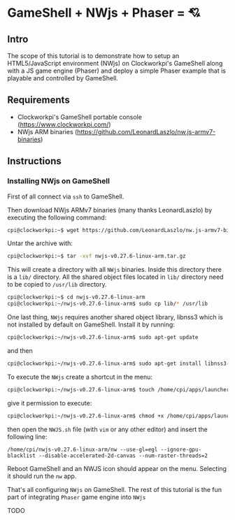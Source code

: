 # GameShell + NWjs + Phaser = :cupid:

## Intro

The scope of this tutorial is to demonstrate how to setup an HTML5/JavaScript environment (NWjs) on Clockworkpi's GameShell along with a JS game engine (Phaser) and deploy a simple Phaser example that is playable and controlled by GameShell.

## Requirements
* Clockworkpi's GameShell portable console (https://www.clockworkpi.com/)
* NWjs ARM binaries (https://github.com/LeonardLaszlo/nw.js-armv7-binaries)

## Instructions

### Installing NWjs on GameShell

First of all connect via `ssh` to GameShell. 

Then download NWjs ARMv7 binaries (many thanks LeonardLaszlo) by executing the following command: 

```bash
cpi@clockworkpi:~$ wget https://github.com/LeonardLaszlo/nw.js-armv7-binaries/releases/download/v0.27.6/nwjs-v0.27.6-linux-arm.tar.gz
```

Untar the archive with:

```bash
cpi@clockworkpi:~$ tar -xvf nwjs-v0.27.6-linux-arm.tar.gz
```

This will create a directory with all `NWjs` binaries. Inside this directory there is a `lib/` directory. All the shared object files located in `lib/` directory need to be copied to `/usr/lib` directory.


```bash
cpi@clockworkpi:~$ cd nwjs-v0.27.6-linux-arm
cpi@clockworkpi:~/nwjs-v0.27.6-linux-arm$ sudo cp lib/* /usr/lib
```

One last thing, `NWjs` requires another shared object library, libnss3 which is not installed by default on GameShell. Install it by running:

```bash
cpi@clockworkpi:~/nwjs-v0.27.6-linux-arm$ sudo apt-get update
```
and then

```bash
cpi@clockworkpi:~/nwjs-v0.27.6-linux-arm$ sudo apt-get install libnss3-dev
```

To execute the `NWjs` create a shortcut in the menu:

```bash
cpi@clockworkpi:~/nwjs-v0.27.6-linux-arm$ touch /home/cpi/apps/launcher/Menu/GameShell/NWJS.sh
```

give it permission to execute:

```bash
cpi@clockworkpi:~/nwjs-v0.27.6-linux-arm$ chmod +x /home/cpi/apps/launcher/Menu/GameShell/NWJS.sh
```

then open the `NWJS.sh` file (with `vim` or any other editor) and insert the following line:
```
/home/cpi/nwjs-v0.27.6-linux-arm/nw --use-gl=egl --ignore-gpu-blacklist --disable-accelerated-2d-canvas --num-raster-threads=2
```

Reboot GameShell and an NWJS icon should appear on the menu. Selecting it should run the `nw` app.

That's all configuring `NWjs` on GameShell. The rest of this tutorial is the fun part of integrating `Phaser` game engine into `NWjs`

TODO